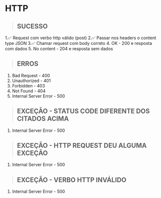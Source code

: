 # HTTP


> ## SUCESSO
1.✅ Request com verbo http válido (post)
2.✅ Passar nos headers o content type JSON
3.✅ Chamar request com body correto
4. OK - 200 e resposta com dados
5. No content - 204 e resposta sem dados

> ## ERROS
1. Bad Request - 400
2. Unauthorized - 401
3. Forbidden - 403
4. Not Found - 404
5. Internal Server Error - 500

> ## EXCEÇÃO - STATUS CODE DIFERENTE DOS CITADOS ACIMA
1. Internal Server Error - 500

> ## EXCEÇÃO - HTTP REQUEST DEU ALGUMA EXCEÇÃO
1. Internal Server Error - 500

> ## EXCEÇÃO - VERBO HTTP INVÁLIDO
1. Internal Server Error - 500